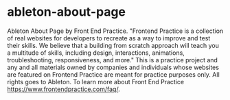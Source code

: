 # ableton-about-page
Ableton About Page by Front End Practice. "Frontend Practice is a collection of real websites for developers to recreate as a way to improve and test their skills. We believe that a building from scratch approach will teach you a multitude of skills, including design, interactions, animations, troubleshooting, responsiveness, and more." 
This is a practice project and any and all materials owned by companies and individuals whose websites are featured on Frontend Practice are meant for practice purposes only. All rights goes to Ableton.
To learn more about Front End Practice https://www.frontendpractice.com/faq/.
